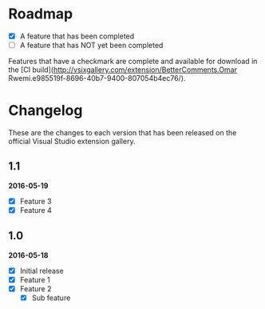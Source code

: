 # Roadmap

- [x] A feature that has been completed
- [ ] A feature that has NOT yet been completed

Features that have a checkmark are complete and available for
download in the
[CI build](http://vsixgallery.com/extension/BetterComments.Omar Rwemi.e985519f-8696-40b7-9400-807054b4ec76/).

# Changelog

These are the changes to each version that has been released
on the official Visual Studio extension gallery.

## 1.1

**2016-05-19**

- [x] Feature 3
- [x] Feature 4

## 1.0

**2016-05-18**

- [x] Initial release
- [x] Feature 1
- [x] Feature 2
  - [x] Sub feature